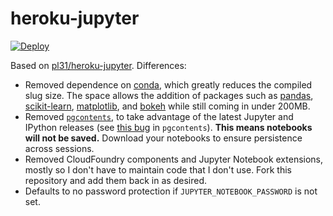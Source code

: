 # heroku-jupyter

[![Deploy](https://www.herokucdn.com/deploy/button.svg)](https://heroku.com/deploy)

Based on [pl31/heroku-jupyter](https://github.com/pl31/heroku-jupyter). Differences:

* Removed dependence on [conda](https://conda.io/docs/intro.html), which greatly reduces the compiled slug size. The space allows the addition of packages such as [pandas](http://pandas.pydata.org/), [scikit-learn](http://scikit-learn.org/stable/), [matplotlib](http://matplotlib.org/), and [bokeh](http://bokeh.pydata.org/en/latest/) while still coming in under 200MB.
* Removed [`pgcontents`](https://github.com/quantopian/pgcontents), to take advantage of the latest Jupyter and IPython releases (see [this bug](https://github.com/quantopian/pgcontents/issues/28) in `pgcontents`). **This means notebooks will not be saved.** Download your notebooks to ensure persistence across sessions.
* Removed CloudFoundry components and Jupyter Notebook extensions, mostly so I don't have to maintain code that I don't use. Fork this repository and add them back in as desired.
* Defaults to no password protection if `JUPYTER_NOTEBOOK_PASSWORD` is not set.
